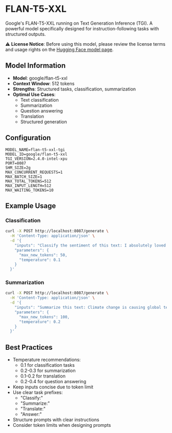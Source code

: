 # FLAN-T5-XXL

Google's FLAN-T5-XXL running on Text Generation Inference (TGI). A powerful model specifically designed for instruction-following tasks with structured outputs.

⚠️ **License Notice**: Before using this model, please review the license terms and usage rights on the [Hugging Face model page](https://huggingface.co/google/flan-t5-xxl).

## Model Information

- **Model**: google/flan-t5-xxl
- **Context Window**: 512 tokens
- **Strengths**: Structured tasks, classification, summarization
- **Optimal Use Cases**: 
  - Text classification
  - Summarization
  - Question answering
  - Translation
  - Structured generation

## Configuration

```env
MODEL_NAME=flan-t5-xxl-tgi
MODEL_ID=google/flan-t5-xxl
TGI_VERSION=2.4.0-intel-xpu
PORT=8087
SHM_SIZE=2g
MAX_CONCURRENT_REQUESTS=1
MAX_BATCH_SIZE=1
MAX_TOTAL_TOKENS=512
MAX_INPUT_LENGTH=512
MAX_WAITING_TOKENS=10
```

## Example Usage

### Classification
```bash
curl -X POST http://localhost:8087/generate \
  -H 'Content-Type: application/json' \
  -d '{
    "inputs": "Classify the sentiment of this text: I absolutely loved the movie, it was fantastic!",
    "parameters": {
      "max_new_tokens": 50,
      "temperature": 0.1
    }
  }'
```

### Summarization
```bash
curl -X POST http://localhost:8087/generate \
  -H 'Content-Type: application/json' \
  -d '{
    "inputs": "Summarize this text: Climate change is causing global temperatures to rise. This leads to melting ice caps, rising sea levels, and more extreme weather events. Scientists warn that immediate action is necessary.",
    "parameters": {
      "max_new_tokens": 100,
      "temperature": 0.2
    }
  }'
```

## Best Practices

- Temperature recommendations:
  - 0.1 for classification tasks
  - 0.2-0.3 for summarization
  - 0.1-0.2 for translation
  - 0.2-0.4 for question answering
- Keep inputs concise due to token limit
- Use clear task prefixes:
  - "Classify:"
  - "Summarize:"
  - "Translate:"
  - "Answer:"
- Structure prompts with clear instructions
- Consider token limits when designing prompts 